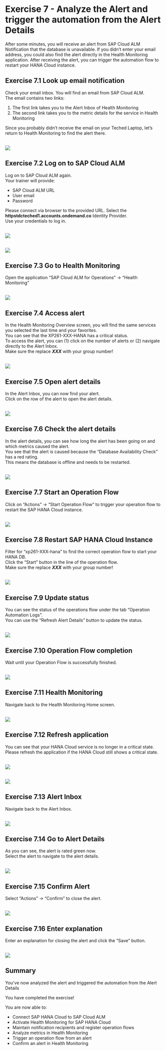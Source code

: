 # Exercise 7 - Analyze the Alert and trigger the automation from the Alert Details

After some minutes, you will receive an alert from SAP Cloud ALM Notification that the database is unavailable. If you didn’t enter your email address, you could also find the alert directly in the Health Monitoring application.
After receiving the alert, you can trigger the automation flow to restart your HANA Cloud instance.

## Exercise 7.1 Look up email notification

Check your email inbox. You will find an email from SAP Cloud ALM.  
The email contains two links:  
1)	The first link takes you to the Alert Inbox of Health Monitoring  
2)	The second link takes you to the metric details for the service in Health Monitoring  

Since you probably didn’t receive the email on your Teched Laptop, let’s return to Health Monitoring to find the alert there.

<br>![](/exercises/ex7/images/Ex7_1.png)

## Exercise 7.2 Log on to SAP Cloud ALM

Log on to SAP Cloud ALM again.  
Your trainer will provide:  
- SAP Cloud ALM URL
- User email
- Password  

Please connect via browser to the provided URL. Select the **httpstdcteched1.accounts.ondemand.co** Identity Provider.  
Use your credentials to log in. 

<br>![](/exercises/ex7/images/Ex7_2.png)

<br>![](/exercises/ex7/images/Ex7_3.png)

## Exercise 7.3 Go to Health Monitoring

Open the application “SAP Cloud ALM for Operations” → “Health Monitoring”

<br>![](/exercises/ex7/images/Ex7_4.png)

## Exercise 7.4 Access alert

In the Health Monitoring Overview screen, you will find the same services you selected the last time and your favorites.  
You can see that the XP261-XXX-HANA has a critical status.  
To access the alert, you can (1) click on the number of alerts or (2) navigate directly to the Alert Inbox.  
Make sure the replace _**XXX**_ with your group number!

<br>![](/exercises/ex7/images/Ex7_5.png)

## Exercise 7.5 Open alert details

In the Alert Inbox, you can now find your alert.  
Click on the row of the alert to open the alert details.

<br>![](/exercises/ex7/images/Ex7_6.png)

## Exercise 7.6 Check the alert details

In the alert details, you can see how long the alert has been going on and which metrics caused the alert.  
You see that the alert is caused because the “Database Availability Check” has a red rating.  
This means the database is offline and needs to be restarted.

<br>![](/exercises/ex7/images/Ex7_8.png)

## Exercise 7.7 Start an Operation Flow

Click on “Actions” → “Start Operation Flow” to trigger your operation flow to restart the SAP HANA Cloud instance.

<br>![](/exercises/ex7/images/Ex7_9.png)

## Exercise 7.8 Restart SAP HANA Cloud Instance

Filter for “xp261-XXX-hana” to find the correct operation flow to start your HANA DB.  
Click the “Start” button in the line of the operation flow.  
Make sure the replace _**XXX**_ with your group number!

<br>![](/exercises/ex7/images/Ex7_10.png)

## Exercise 7.9 Update status

You can see the status of the operations flow under the tab “Operation Automation Logs”.  
You can use the “Refresh Alert Details” button to update the status.

<br>![](/exercises/ex7/images/Ex7_11.png)

## Exercise 7.10 Operation Flow completion

Wait until your Operation Flow is successfully finished.

<br>![](/exercises/ex7/images/Ex7_12.png)

## Exercise 7.11 Health Monitoring

Navigate back to the Health Monitoring Home screen.

<br>![](/exercises/ex7/images/Ex7_13.png)

## Exercise 7.12 Refresh application

You can see that your HANA Cloud service is no longer in a critical state.  
Please refresh the application if the HANA Cloud still shows a critical state.

<br>![](/exercises/ex7/images/Ex7_14.png)

<br>![](/exercises/ex7/images/Ex7_15.png)

## Exercise 7.13 Alert Inbox

Navigate back to the Alert Inbox.

<br>![](/exercises/ex7/images/Ex7_16.png)

## Exercise 7.14 Go to Alert Details

As you can see, the alert is rated green now.  
Select the alert to navigate to the alert details.

<br>![](/exercises/ex7/images/Ex7_17.png)

## Exercise 7.15 Confirm Alert

Select “Actions” → “Confirm” to close the alert.

<br>![](/exercises/ex7/images/Ex7_18.png)

## Exercise 7.16 Enter explanation

Enter an explanation for closing the alert and click the “Save” button.

<br>![](/exercises/ex7/images/Ex7_19.png)

## Summary

You've now analyzed the alert and triggered the automation from the Alert Details

You have completed the exercise!

You are now able to:
- Connect SAP HANA Cloud to SAP Cloud ALM
- Activate Health Monitoring for SAP HANA Cloud
- Maintain notification recipients and register operation flows
- Analyze metrics in Health Monitoring
- Trigger an operation flow from an alert
- Confirm an alert in Health Monitoring

